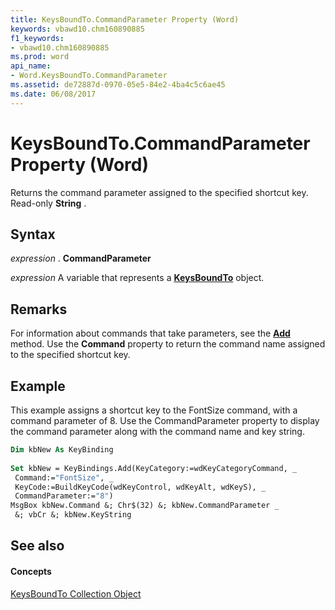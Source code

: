 ```yaml
---
title: KeysBoundTo.CommandParameter Property (Word)
keywords: vbawd10.chm160890885
f1_keywords:
- vbawd10.chm160890885
ms.prod: word
api_name:
- Word.KeysBoundTo.CommandParameter
ms.assetid: de72887d-0970-05e5-84e2-4ba4c5c6ae45
ms.date: 06/08/2017
---
```



# KeysBoundTo.CommandParameter Property (Word)

Returns the command parameter assigned to the specified shortcut key. Read-only  **String** .


## Syntax

 _expression_ . **CommandParameter**

 _expression_ A variable that represents a **[KeysBoundTo](Word.keysboundto.md)** object.


## Remarks

For information about commands that take parameters, see the  **[Add](Word.KeyBindings.Add.md)** method. Use the **Command** property to return the command name assigned to the specified shortcut key.


## Example

This example assigns a shortcut key to the FontSize command, with a command parameter of 8. Use the CommandParameter property to display the command parameter along with the command name and key string.


```vb
Dim kbNew As KeyBinding 
 
Set kbNew = KeyBindings.Add(KeyCategory:=wdKeyCategoryCommand, _ 
 Command:="FontSize", _ 
 KeyCode:=BuildKeyCode(wdKeyControl, wdKeyAlt, wdKeyS), _ 
 CommandParameter:="8") 
MsgBox kbNew.Command &; Chr$(32) &; kbNew.CommandParameter _ 
 &; vbCr &; kbNew.KeyString
```


## See also


#### Concepts


[KeysBoundTo Collection Object](Word.keysboundto.md)

